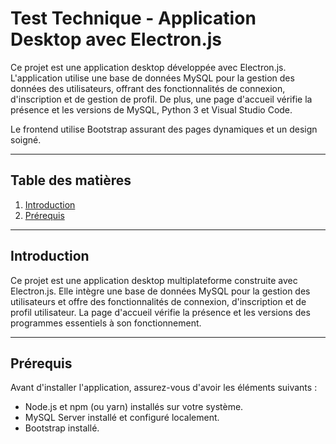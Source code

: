 # Test Technique - Application Desktop avec Electron.js

Ce projet est une application desktop développée avec Electron.js. L'application utilise une base de données MySQL pour la gestion des données des utilisateurs, offrant des fonctionnalités de connexion, d'inscription et de gestion de profil. De plus, une page d'accueil vérifie la présence et les versions de MySQL, Python 3 et Visual Studio Code.

Le frontend utilise Bootstrap assurant des pages dynamiques et un design soigné.

---

## Table des matières

1. [Introduction](#introduction)
2. [Prérequis](#prérequis)

---

## Introduction

Ce projet est une application desktop multiplateforme construite avec Electron.js. Elle intègre une base de données MySQL pour la gestion des utilisateurs et offre des fonctionnalités de connexion, d'inscription et de profil utilisateur. La page d'accueil vérifie la présence et les versions des programmes essentiels à son fonctionnement.

---

## Prérequis

Avant d'installer l'application, assurez-vous d'avoir les éléments suivants :
- Node.js et npm (ou yarn) installés sur votre système.
- MySQL Server installé et configuré localement.
- Bootstrap installé.

